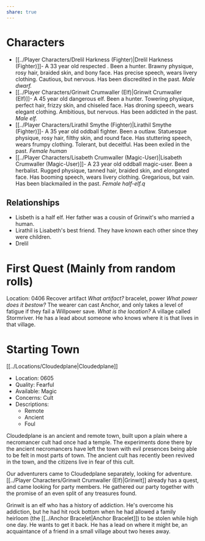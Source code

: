 ```yaml
---
share: true
---
```


# Characters
- [[../Player Characters/Drelil Harkness (Fighter)|Drelil Harkness (Fighter)]]- A 33 year old respected . Been a hunter. Brawny physique, rosy hair, braided skin, and bony face. Has precise speech, wears livery clothing. Cautious, but nervous. Has been discredited in the past. *Male dwarf.*
- [[../Player Characters/Grinwit Crumwaller (Elf)|Grinwit Crumwaller (Elf)]]- A 45 year old dangerous elf. Been a hunter. Towering physique, perfect hair, frizzy skin, and chiseled face. Has droning speech, wears elegant clothing. Ambitious, but nervous. Has been addicted in the past. *Male elf.*
- [[../Player Characters/Lirathil Smythe (Fighter)|Lirathil Smythe (Fighter)]]- A 35 year old oddball fighter. Been a outlaw. Statuesque physique, rosy hair, filthy skin, and round face. Has stuttering speech, wears frumpy clothing. Tolerant, but deceitful. Has been exiled in the past. *Female human*
- [[../Player Characters/Lisabeth Crumwaller (Magic-User)|Lisabeth Crumwaller (Magic-User)]]- A 23 year old oddball magic-user. Been a herbalist. Rugged physique, tanned hair, braided skin, and elongated face. Has booming speech, wears livery clothing. Gregarious, but vain. Has been blackmailed in the past. *Female half-elf.q*

## Relationships

- Lisbeth is a half elf. Her father was a cousin of Grinwit's who married a human. 
- Lirathil is Lisabeth's best friend. They have known each other since they were children.
- Drelil 
# First Quest (Mainly from random rolls)
Location: 0406
Recover artifact
*What artifact?* bracelet, power
*What power does it bestow?* The wearer can cast Anchor, and only takes a level of fatigue if they fail a Willpower save.
*What is the location?* A village called Stormriver. He has a lead about someone who knows where it is that lives in that village.
# Starting Town
[[../Locations/Cloudedplane|Cloudedplane]]
- Location: 0605
- Quality: Fearful
- Available: Magic
- Concerns: Cult 
- Descriptions:
  - Remote
  - Ancient
  - Foul

Cloudedplane is an ancient and remote town, built upon a plain where a necromancer cult had once had a temple. The experiments done there by the ancient necromancers have left the town with evil presences being able to be felt in most parts of town. The ancient cult has recently been revived in the town, and the citizens live in fear of this cult.

Our adventurers came to Cloudedplane separately, looking for adventure. [[../Player Characters/Grinwit Crumwaller (Elf)|Grinwit]] already has a quest, and came looking for party members. He gathered our party together with the promise of an even split of any treasures found.

Grinwit is an elf who has a history of addiction. He's overcome his addiction, but he had hit rock bottom when he had allowed a family heirloom (the [[../Anchor Bracelet|Anchor Bracelet]]) to be stolen while high one day. He wants to get it back. He has a lead on where it might be, an acquaintance of a friend in a small village about two hexes away.